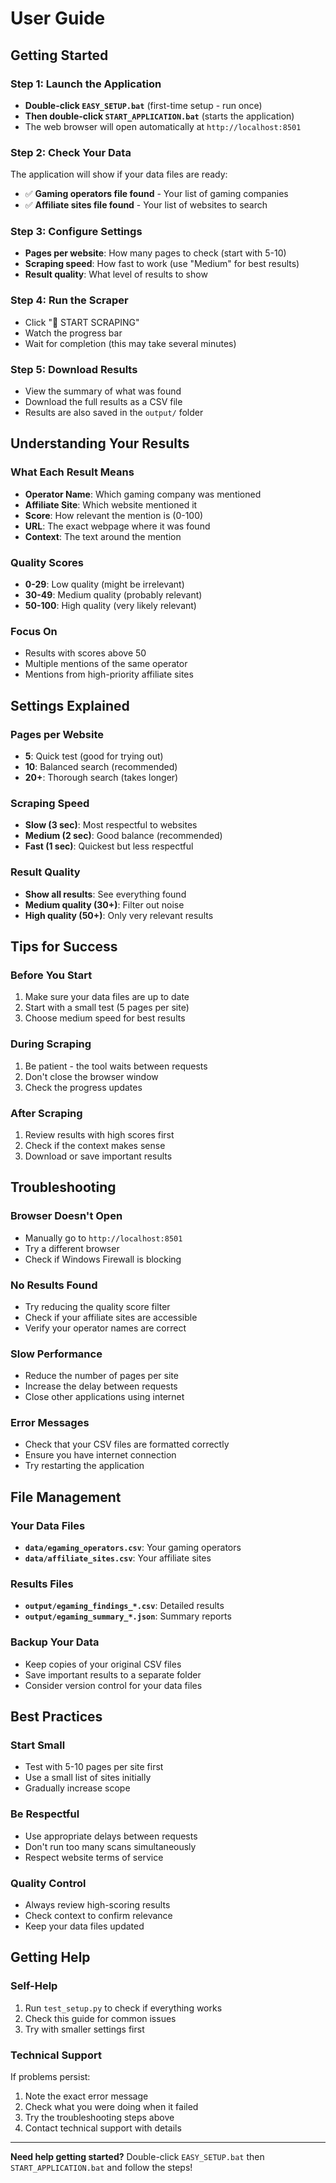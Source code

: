 # User Guide

## Getting Started

### Step 1: Launch the Application
- **Double-click `EASY_SETUP.bat`** (first-time setup - run once)
- **Then double-click `START_APPLICATION.bat`** (starts the application)
- The web browser will open automatically at `http://localhost:8501`

### Step 2: Check Your Data
The application will show if your data files are ready:
- ✅ **Gaming operators file found** - Your list of gaming companies
- ✅ **Affiliate sites file found** - Your list of websites to search

### Step 3: Configure Settings
- **Pages per website**: How many pages to check (start with 5-10)
- **Scraping speed**: How fast to work (use "Medium" for best results)
- **Result quality**: What level of results to show

### Step 4: Run the Scraper
- Click "🚀 START SCRAPING"
- Watch the progress bar
- Wait for completion (this may take several minutes)

### Step 5: Download Results
- View the summary of what was found
- Download the full results as a CSV file
- Results are also saved in the `output/` folder

## Understanding Your Results

### What Each Result Means
- **Operator Name**: Which gaming company was mentioned
- **Affiliate Site**: Which website mentioned it
- **Score**: How relevant the mention is (0-100)
- **URL**: The exact webpage where it was found
- **Context**: The text around the mention

### Quality Scores
- **0-29**: Low quality (might be irrelevant)
- **30-49**: Medium quality (probably relevant)
- **50-100**: High quality (very likely relevant)

### Focus On
- Results with scores above 50
- Multiple mentions of the same operator
- Mentions from high-priority affiliate sites

## Settings Explained

### Pages per Website
- **5**: Quick test (good for trying out)
- **10**: Balanced search (recommended)
- **20+**: Thorough search (takes longer)

### Scraping Speed
- **Slow (3 sec)**: Most respectful to websites
- **Medium (2 sec)**: Good balance (recommended)
- **Fast (1 sec)**: Quickest but less respectful

### Result Quality
- **Show all results**: See everything found
- **Medium quality (30+)**: Filter out noise
- **High quality (50+)**: Only very relevant results

## Tips for Success

### Before You Start
1. Make sure your data files are up to date
2. Start with a small test (5 pages per site)
3. Choose medium speed for best results

### During Scraping
1. Be patient - the tool waits between requests
2. Don't close the browser window
3. Check the progress updates

### After Scraping
1. Review results with high scores first
2. Check if the context makes sense
3. Download or save important results

## Troubleshooting

### Browser Doesn't Open
- Manually go to `http://localhost:8501`
- Try a different browser
- Check if Windows Firewall is blocking

### No Results Found
- Try reducing the quality score filter
- Check if your affiliate sites are accessible
- Verify your operator names are correct

### Slow Performance
- Reduce the number of pages per site
- Increase the delay between requests
- Close other applications using internet

### Error Messages
- Check that your CSV files are formatted correctly
- Ensure you have internet connection
- Try restarting the application

## File Management

### Your Data Files
- **`data/egaming_operators.csv`**: Your gaming operators
- **`data/affiliate_sites.csv`**: Your affiliate sites

### Results Files
- **`output/egaming_findings_*.csv`**: Detailed results
- **`output/egaming_summary_*.json`**: Summary reports

### Backup Your Data
- Keep copies of your original CSV files
- Save important results to a separate folder
- Consider version control for your data files

## Best Practices

### Start Small
- Test with 5-10 pages per site first
- Use a small list of sites initially
- Gradually increase scope

### Be Respectful
- Use appropriate delays between requests
- Don't run too many scans simultaneously
- Respect website terms of service

### Quality Control
- Always review high-scoring results
- Check context to confirm relevance
- Keep your data files updated

## Getting Help

### Self-Help
1. Run `test_setup.py` to check if everything works
2. Check this guide for common issues
3. Try with smaller settings first

### Technical Support
If problems persist:
1. Note the exact error message
2. Check what you were doing when it failed
3. Try the troubleshooting steps above
4. Contact technical support with details

---

**Need help getting started?** Double-click `EASY_SETUP.bat` then `START_APPLICATION.bat` and follow the steps!
